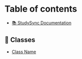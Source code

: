 # Table of contents

* [📚 StudySync Documentation](README.md)

## 🏫 Classes

* [Class Name](classes/page-1.md)
